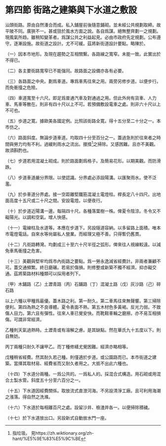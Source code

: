 # 第四節    街路之建築與下水道之敷設

汕頭街路。原由自然湊合而成。私入舖屋前後隨意鋪砌。並未經公共規劃取締。故平陂不同。廣狹不一。甚或狃於風水方面之說。各自爲謀。絕無整齊劃一之規劃。現風氣所趋。雖稍知變革者。爲謀公共之利益起見。必由市政府先定規劃。公布遵守。逐漸設施。故街道之設計。尤不可緩。茲將新街道設計要點。略陳於。

（一）因本市地形。及現在趨勢之互相關繫。各路線之寬窄。未能一致。此實出於不得已。

（二）各主要街路寬窄已不能强同。故路面之設備亦各有必要。

（三）各路面之中央。劃爲車道。專爲車馬往來之用。兩旁另修步道。以便步行。而免衝撞之危險。

（四）車道寬至十六尺。即足爲普通汽車及對通過之用。但此外尙有貨車、人力車、馬車等散在。則非有四十尺以上不可。若預備敷設電車之處。則非六十尺以上不可也。

（五）歩道之寛。據歐美各國定例。比照該街路全寛。得十五分至二十分之一。本市仿之。

（六）路面斜度。無論步道車道。均取四十分至百分之一。蓋過急則於往來者之時間與勞力均有不利。過緩則雨水之流出。擸𢶍[^1]之掃除。又感困難。且亦不美觀。故須斟酌也。

（七）步道若用混凝土砌成。則於路面劃爲格子。及簡易花形。以期美觀。而防滑跌。

（八）步道車道嚴分界限。以使認識。分界處必添設陽溝。以匯聚雨水。使不泛濫。

（九）於歩車道分界處。接一空距離堅鐵筋混凝土電燈柱。桿長定八十四尺。出地面高度十五尺或二十尺之間。安設電燈。以便夜行。

（十）於步道近陽溝一邊。每隔四十尺。各種落葉樹一株。俾夏令陰涼。冬令又不礙陽光。以調和空氣。增人快感。

（十一）電線柱及水道等。本應在步道下。另設隧道容納。以多留路上面積。唯本市電燈電話。自來水等尙屬私人營業。而經理又極不善。只得暫仍舊貫。

（十二）凡街路轉灣。均劃成三十至六十尺半徑之弧形。俾來往人視線較遠。以減免車馬衝撞之危害。

（十三）美觀與堅牢均爲市內街路之要點。爲一勞永逸減省經費計。非兩者兼顧不可。蓋交通頻繁。終日磨碾。若易於傷損。則修整或新築不獨不經濟。抑亦礙交通。茲將築路材料種類可以採用者列下。

（甲）木鋪路（乙）土瀝青路（丙）石鋪路（丁）混凝土路（戊）灰沙路（己）碎石路

以上六種以甲種爲最優。蓋木路之利。第一耐久。第二車馬往來無聲響。第三掃除便利。第四為熱之不良導體。夏令表面不熱。第五木材色多黃褐。反光力弱。不致傷人目力。第六且有彈性。往來人車已覺安快。而靴鞋車輪之磨擦。亦不易互相損傷。可謂非常經濟。

乙種則天氣過熱時。土瀝青或有溶解之慮。是其缺點。然在華氏九十五度以下。則自無妨。

丙丁兩種只耐久不讓甲乙。而丁種修繕尤覺困難。經濟亦略相等。

戊種稍省經費。然其耐久若己種。則僅適於步道。或公園路而已。本市街道之建築。當擇其取材易、經費省而又耐久者用之。大抵不出此六種也。

（十四）下水道分兩種。一爲公共的。一爲私人的。採混合式構造。用石砌或用混合土製水管。斜度五十分至六百分之一。

（十五）下水道因經費關係。取放流式直泄河海。不另設清淨工廠。且可利用海潮之漲落。得自然之洗滌。

（十六）下水道於每相離百尺之處。設留沙井、檢渣井各一。以便掃除積穢。

（十七）於下水道放出口。另設新式自動放水門一座。

[^1]: 指垃圾。
見https://zh.wiktionary.org/zh-hant/%E5%9E%83%E5%9C%BE
